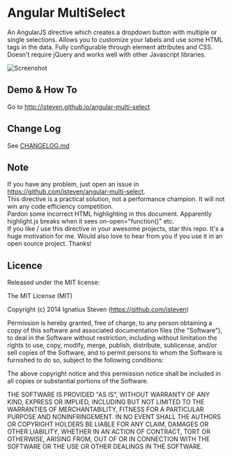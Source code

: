 Angular MultiSelect
==
An AngularJS directive which creates a dropdown button with multiple or single selections. 
Allows you to customize your labels and use some HTML tags in the data. Fully configurable through element attributes and CSS.
Doesn't require jQuery and works well with other Javascript libraries.

![Screenshot](https://raw.githubusercontent.com/isteven/angular-multi-select/master/screenshot.png)

Demo & How To 
--
Go to http://isteven.github.io/angular-multi-select

Change Log
--
See <a href="https://github.com/isteven/angular-multi-select/blob/master/CHANGELOG.md">CHANGELOG.md</a>

Note
--
If you have any problem, just open an issue in <a href="https://github.com/isteven/angular-multi-select">https://github.com/isteven/angular-multi-select</a>.<br />
This directive is a practical solution, not a performance champion. It will not win any code efficiency competition.<br />
Pardon some incorrect HTML highlighting in this document. Apparently highlight.js breaks when it sees on-open="function()" etc.<br />
If you like / use this directive in your awesome projects, star this repo. It's a huge motivation for me. Would also love to hear from you if you use it in an open source project. Thanks!<br />

Licence
--
Released under the MIT license:

The MIT License (MIT)

Copyright (c) 2014 Ignatius Steven (https://github.com/isteven)

Permission is hereby granted, free of charge, to any person obtaining a copy
of this software and associated documentation files (the "Software"), to deal
in the Software without restriction, including without limitation the rights
to use, copy, modify, merge, publish, distribute, sublicense, and/or sell
copies of the Software, and to permit persons to whom the Software is
furnished to do so, subject to the following conditions:

The above copyright notice and this permission notice shall be included in all
copies or substantial portions of the Software.

THE SOFTWARE IS PROVIDED "AS IS", WITHOUT WARRANTY OF ANY KIND, EXPRESS OR
IMPLIED, INCLUDING BUT NOT LIMITED TO THE WARRANTIES OF MERCHANTABILITY,
FITNESS FOR A PARTICULAR PURPOSE AND NONINFRINGEMENT. IN NO EVENT SHALL THE
AUTHORS OR COPYRIGHT HOLDERS BE LIABLE FOR ANY CLAIM, DAMAGES OR OTHER
LIABILITY, WHETHER IN AN ACTION OF CONTRACT, TORT OR OTHERWISE, ARISING FROM,
OUT OF OR IN CONNECTION WITH THE SOFTWARE OR THE USE OR OTHER DEALINGS IN THE
SOFTWARE.


